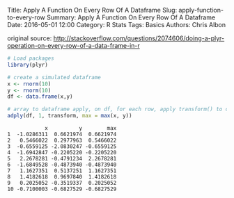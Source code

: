 Title: Apply A Function On Every Row Of A Dataframe
Slug: apply-function-to-every-row
Summary: Apply A Function On Every Row Of A Dataframe
Date: 2016-05-01 12:00
Category: R Stats
Tags: Basics
Authors: Chris Albon


original source: http://stackoverflow.com/questions/2074606/doing-a-plyr-operation-on-every-row-of-a-data-frame-in-r


```R
# Load packages
library(plyr)
```


```R
# create a simulated dataframe
x <- rnorm(10)
y <- rnorm(10)
df <- data.frame(x,y)
```


```R
# array to dataframe apply, on df, for each row, apply transform() to create a variable called "max" whose values are the maximum value of x or y (whichever is higher).
adply(df, 1, transform, max = max(x, y))
```




                x          y        max
    1  -1.0286311  0.6621974  0.6621974
    2   0.5466022  0.2977963  0.5466022
    3  -0.6559125 -2.0830247 -0.6559125
    4  -1.6942847 -0.2205220 -0.2205220
    5   2.2678281 -0.4791234  2.2678281
    6  -1.6849528 -0.4873940 -0.4873940
    7   1.1627351  0.5137251  1.1627351
    8   1.4182618  0.9697840  1.4182618
    9   0.2025052 -0.3519337  0.2025052
    10 -0.7100003 -0.6827529 -0.6827529
